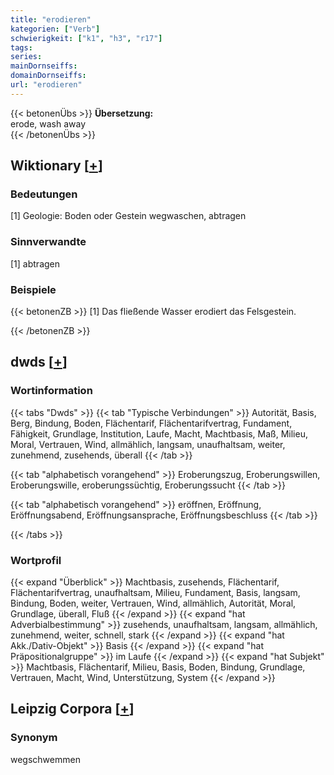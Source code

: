 ```yaml
---
title: "erodieren"
kategorien: ["Verb"]
schwierigkeit: ["k1", "h3", "r17"]
tags:
series:
mainDornseiffs:
domainDornseiffs:
url: "erodieren"
---
```


{{< betonenÜbs >}}
**Übersetzung:**  
erode, wash away  
{{< /betonenÜbs >}}

## Wiktionary [[+](https://de.wiktionary.org/wiki/erodieren)]

### Bedeutungen
[1] Geologie: Boden oder Gestein wegwaschen, abtragen  

### Sinnverwandte
[1] abtragen  

### Beispiele
{{< betonenZB >}}
[1] Das fließende Wasser erodiert das Felsgestein.  

{{< /betonenZB >}}


## dwds [[+](https://www.dwds.de/wb/erodieren)]

### Wortinformation
{{< tabs "Dwds" >}}
{{< tab "Typische Verbindungen" >}}
Autorität, Basis, Berg, Bindung, Boden, Flächentarif, Flächentarifvertrag, Fundament, Fähigkeit, Grundlage, Institution, Laufe, Macht, Machtbasis, Maß, Milieu, Moral, Vertrauen, Wind, allmählich, langsam, unaufhaltsam, weiter, zunehmend, zusehends, überall
{{< /tab >}}

{{< tab "alphabetisch vorangehend" >}}
Eroberungszug, Eroberungswillen, Eroberungswille, eroberungssüchtig, Eroberungssucht
{{< /tab >}}

{{< tab "alphabetisch vorangehend" >}}
eröffnen, Eröffnung, Eröffnungsabend, Eröffnungsansprache, Eröffnungsbeschluss
{{< /tab >}}

{{< /tabs >}}

### Wortprofil
{{< expand "Überblick" >}} Machtbasis, zusehends, Flächentarif, Flächentarifvertrag, unaufhaltsam, Milieu, Fundament, Basis, langsam, Bindung, Boden, weiter, Vertrauen, Wind, allmählich, Autorität, Moral, Grundlage, überall, Fluß {{< /expand >}}
{{< expand "hat Adverbialbestimmung" >}} zusehends, unaufhaltsam, langsam, allmählich, zunehmend, weiter, schnell, stark {{< /expand >}}
{{< expand "hat Akk./Dativ-Objekt" >}} Basis {{< /expand >}}
{{< expand "hat Präpositionalgruppe" >}} im Laufe {{< /expand >}}
{{< expand "hat Subjekt" >}} Machtbasis, Flächentarif, Milieu, Basis, Boden, Bindung, Grundlage, Vertrauen, Macht, Wind, Unterstützung, System {{< /expand >}}

## Leipzig Corpora [[+](https://corpora.uni-leipzig.de/en/res?word=erodieren&corpusId=deu_newscrawl-public_2018)]


### Synonym
wegschwemmen

